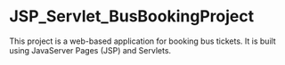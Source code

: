 # JSP_Servlet_BusBookingProject
This project is a web-based application for booking bus tickets. It is built using JavaServer Pages (JSP) and Servlets.
